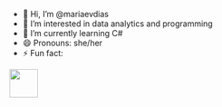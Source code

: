- 👋 Hi, I’m @mariaevdias
- 👀 I’m interested in data analytics and programming
- 🌱 I’m currently learning C#
- 😄 Pronouns: she/her
- ⚡ Fun fact:


<img src=" https://upload.wikimedia.org/wikipedia/commons/9/99/Unofficial_JavaScript_logo_2.svg" width="50px">


